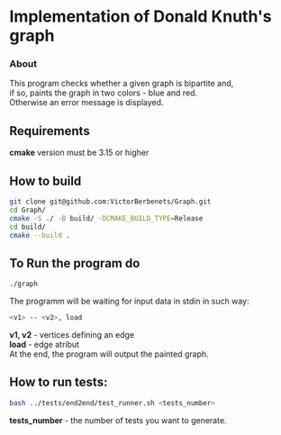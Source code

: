 # Implementation of Donald Knuth's graph  
### About
This program checks whether a given graph is bipartite and,  
if so, paints the graph in two colors - blue and red.  
Otherwise an error message is displayed.
## Requirements
**cmake** version must be 3.15 or higher
## How to build
```bash
git clone git@github.com:VictorBerbenets/Graph.git
cd Graph/
cmake -S ./ -B build/ -DCMAKE_BUILD_TYPE=Release
cd build/
cmake --build .
```
## To Run the program do
```bash
./graph
```
The programm will be waiting for input data in stdin in such way:  
```bash
<v1> -- <v2>, load  
```
**v1, v2** - vertices defining an edge  
**load** - edge atribut  
At the end, the program will output the painted graph. 
## How to run tests:
```bash
bash ../tests/end2end/test_runner.sh <tests_number>
```
**tests_number** - the number of tests you want to generate.  
